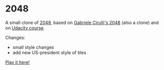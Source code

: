 # 2048
A small clone of [2048](http://gabrielecirulli.github.io/2048/), based on [Gabriele Cirulli's 2048](https://github.com/gabrielecirulli/2048) (also a clone) and
on [Udacity course](https://www.udacity.com/course/make-your-own-2048--ud248).

Changes:
- small style changes
- add new US-president style of tiles

[Play it here!](https://vladkha.github.io/2048)
